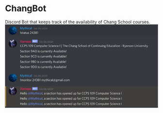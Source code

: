 # ChangBot
Discord Bot that keeps track of the availability of Chang School courses. 
![Demo](https://github.com/ashxnth/ChangBot/blob/master/demo.png?raw=true)
